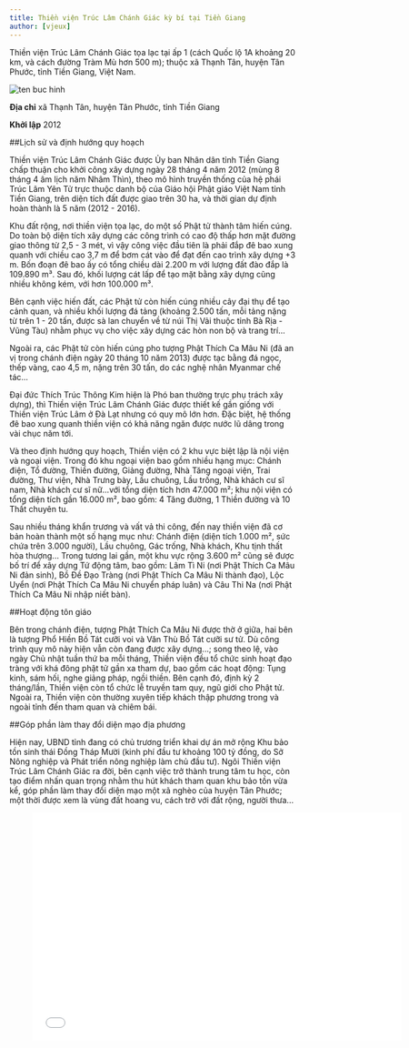 ```yaml
---
title: Thiền viện Trúc Lâm Chánh Giác kỳ bí tại Tiền Giang
author: [vjeux]
---
```


Thiền viện Trúc Lâm Chánh Giác tọa lạc tại ấp 1 (cách Quốc lộ 1A khoảng 20 km, và cách đường Tràm Mù hơn 500 m); thuộc xã Thạnh Tân, huyện Tân Phước, tỉnh Tiền Giang, Việt Nam.

![ten buc hinh](http://static.new.tuoitre.vn/tto/i/s626/2016/04/07/anh-tt8-jpg-1460021859.jpg "ten buc hinh")


**Địa chỉ** 	xã Thạnh Tân, huyện Tân Phước, tỉnh Tiền Giang

**Khởi lập**	2012

##Lịch sử và định hướng quy hoạch

Thiền viện Trúc Lâm Chánh Giác được Ủy ban Nhân dân tỉnh Tiền Giang chấp thuận cho khởi công xây dựng ngày 28 tháng 4 năm 2012 (mùng 8 tháng 4 âm lịch năm Nhâm Thìn), theo mô hình truyền thống của hệ phái Trúc Lâm Yên Tử trực thuộc danh bộ của Giáo hội Phật giáo Việt Nam tỉnh Tiền Giang, trên diện tích đất được giao trên 30 ha, và thời gian dự định hoàn thành là 5 năm (2012 - 2016).

Khu đất rộng, nơi thiền viện tọa lạc, do một số Phật tử thành tâm hiến cúng. Do toàn bộ diện tích xây dựng các công trình có cao độ thấp hơn mặt đường giao thông từ 2,5 - 3 mét, vì vậy công việc đầu tiên là phải đắp đê bao xung quanh với chiều cao 3,7 m để bơm cát vào để đạt đến cao trình xây dựng +3 m. Bốn đoạn đê bao ấy có tổng chiều dài 2.200 m với lượng đất đào đắp là 109.890 m³. Sau đó, khối lượng cát lấp để tạo mặt bằng xây dựng cũng nhiều không kém, với hơn 100.000 m³.

Bên cạnh việc hiến đất, các Phật tử còn hiến cúng nhiều cây đại thụ để tạo cảnh quan, và nhiều khối lượng đá tảng (khoảng 2.500 tấn, mỗi tảng nặng từ trên 1 - 20 tấn, được sà lan chuyển về từ núi Thị Vải thuộc tỉnh Bà Rịa - Vũng Tàu) nhằm phục vụ cho việc xây dựng các hòn non bộ và trang trí...

Ngoài ra, các Phật tử còn hiến cúng pho tượng Phật Thích Ca Mâu Ni (đã an vị trong chánh điện ngày 20 tháng 10 năm 2013) được tạc bằng đá ngọc, thếp vàng, cao 4,5 m, nặng trên 30 tấn, do các nghệ nhân Myanmar chế tác...

Đại đức Thích Trúc Thông Kim hiện là Phó ban thường trực phụ trách xây dựng), thì Thiền viện Trúc Lâm Chánh Giác được thiết kế gần giống với Thiền viện Trúc Lâm ở Đà Lạt nhưng có quy mô lớn hơn. Đặc biệt, hệ thống đê bao xung quanh thiền viện có khả năng ngăn được nước lũ dâng trong vài chục năm tới.

Và theo định hướng quy hoạch, Thiền viện có 2 khu vực biệt lập là nội viện và ngoại viện. Trong đó khu ngoại viện bao gồm nhiều hạng mục: Chánh điện, Tổ đường, Thiền đường, Giảng đường, Nhà Tăng ngoại viện, Trai đường, Thư viện, Nhà Trưng bày, Lầu chuông, Lầu trống, Nhà khách cư sĩ nam, Nhà khách cư sĩ nữ...với tổng diện tích hơn 47.000 m²; khu nội viện có tổng diện tích gần 16.000 m², bao gồm: 4 Tăng đường, 1 Thiền đường và 10 Thất chuyên tu.

Sau nhiều tháng khẩn trương và vất vả thi công, đến nay thiền viện đã cơ bản hoàn thành một số hạng mục như: Chánh điện (diện tích 1.000 m², sức chứa trên 3.000 người), Lầu chuông, Gác trống, Nhà khách, Khu tịnh thất hòa thượng... Trong tương lai gần, một khu vực rộng 3.600 m² cũng sẽ được bố trí để xây dựng Tứ động tâm, bao gồm: Lâm Tì Ni (nơi Phật Thích Ca Mâu Ni đản sinh), Bồ Đề Đạo Tràng (nơi Phật Thích Ca Mâu Ni thành đạo), Lộc Uyển (nơi Phật Thích Ca Mâu Ni chuyển pháp luân) và Câu Thi Na (nơi Phật Thích Ca Mâu Ni nhập niết bàn).

##Hoạt động tôn giáo

Bên trong chánh điện, tượng Phật Thích Ca Mâu Ni được thờ ở giữa, hai bên là tượng Phổ Hiền Bồ Tát cưỡi voi và Văn Thù Bồ Tát cưỡi sư tử.
Dù công trình quy mô này hiện vẫn còn đang được xây dựng...; song theo lệ, vào ngày Chủ nhật tuần thứ ba mỗi tháng, Thiền viện đều tổ chức sinh hoạt đạo tràng với khá đông phật tử gần xa tham dự, bao gồm các hoạt động: Tụng kinh, sám hối, nghe giảng pháp, ngồi thiền. Bên cạnh đó, định kỳ 2 tháng/lần, Thiền viện còn tổ chức lễ truyền tam quy, ngũ giới cho Phật tử. Ngoài ra, Thiền viện còn thường xuyên tiếp khách thập phương trong và ngoài tỉnh đến tham quan và chiêm bái.

##Góp phần làm thay đổi diện mạo địa phương

Hiện nay, UBND tỉnh đang có chủ trương triển khai dự án mở rộng Khu bảo tồn sinh thái Đồng Tháp Mười (kinh phí đầu tư khoảng 100 tỷ đồng, do Sở Nông nghiệp và Phát triển nông nghiệp làm chủ đầu tư). Ngôi Thiền viện Trúc Lâm Chánh Giác ra đời, bên cạnh việc trở thành trung tâm tu học, còn tạo điểm nhấn quan trọng nhằm thu hút khách tham quan khu bảo tồn vừa kể, góp phần làm thay đổi diện mạo một xã nghèo của huyện Tân Phước; một thời được xem là vùng đất hoang vu, cách trở với đất rộng, người thưa...


<figure><iframe width="650" height="400" src="//www.youtube-nocookie.com/embed/-zRvUiWcLQo" frameborder="0" allowfullscreen></iframe></figure>
